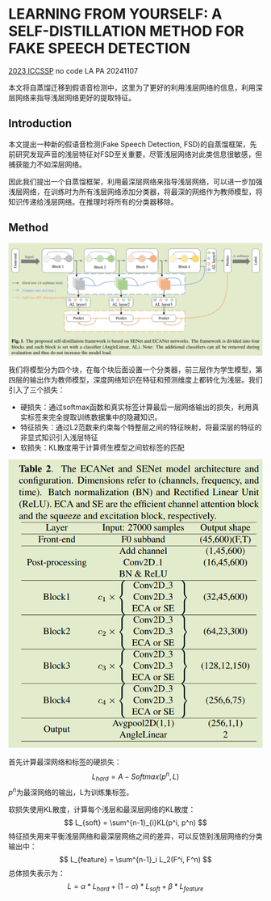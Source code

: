 # LEARNING FROM YOURSELF: A SELF-DISTILLATION METHOD FOR FAKE SPEECH DETECTION

[2023 ICCSSP](https://ieeexplore.ieee.org/abstract/document/10096837)	no code 	LA PA	20241107

本文将自蒸馏迁移到假语音检测中，这里为了更好的利用浅层网络的信息，利用深层网络来指导浅层网络更好的提取特征。

## Introduction 

本文提出一种新的假语音检测(Fake Speech Detection, FSD)的自蒸馏框架，先前研究发现声音的浅层特征对FSD至关重要，尽管浅层网络对此类信息很敏感，但捕获能力不如深层网络。

因此我们提出一个自蒸馏框架，利用最深层网络来指导浅层网络，可以进一步加强浅层网络，在训练时为所有浅层网络添加分类器，将最深的网络作为教师模型，将知识传递给浅层网络。在推理时将所有的分类器移除。

## Method

![image-20241107163718908](imgs/image-20241107163718908.png)

我们将模型分为四个块，在每个块后面设置一个分类器，前三层作为学生模型，第四层的输出作为教师模型，深度网络知识在特征和预测维度上都转化为浅层。我们引入了三个损失：

- 硬损失：通过softmax函数和真实标签计算最后一层网络输出的损失，利用真实标签来完全提取训练数据集中的隐藏知识。
- 特征损失：通过L2范数来约束每个特整层之间的特征映射，将最深层的特征的非显式知识引入浅层特征
- 软损失：KL散度用于计算师生模型之间软标签的匹配

![image-20241107165634721](imgs/image-20241107165634721.png)

首先计算最深网络和标签的硬损失：
$$
L_{hard} = A-Softmax(p^n, L)
$$
$p^n$为最深网络的输出，L为训练集标签。

软损失使用KL散度，计算每个浅层和最深层网络的KL散度：
$$
L_{soft} = \sum^{n-1}_{i}KL(p^i, p^n)
$$
特征损失用来平衡浅层网络和最深层网络之间的差异，可以反馈到浅层网络的分类输出中：
$$
L_{feature} = \sum^{n-1}_i L_2(F^i, F^n)
$$
总体损失表示为：
$$
L = \alpha * L_{hard} + (1-\alpha)*L_{soft} + \beta*L_{feature}
$$
